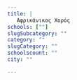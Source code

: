 ```yaml
---
title: |
   Αφρικάνικος Χορός
schools: [""]
slugSubcategory: ""
category: ""
slugCategory: ""
schoolscount: ""
city: ""

---
```


